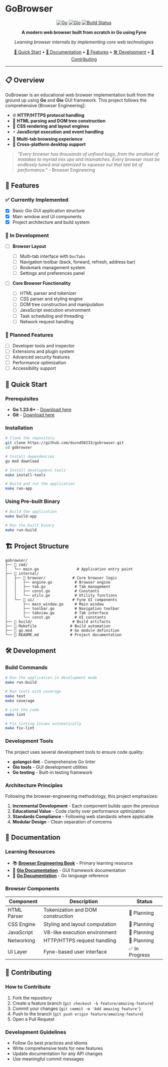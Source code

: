# GoBrowser

<div align="center">

[![Go](https://img.shields.io/badge/Go-1.23.6+-00ADD8?style=for-the-badge&logo=go&logoColor=white)](https://golang.org/)
[![Gio](https://img.shields.io/badge/Fyne-v2.6.1-007ACC?style=for-the-badge&logo=go&logoColor=white)](https://gioui.org/)
[![Build Status](https://img.shields.io/badge/Build-Passing-brightgreen?style=for-the-badge)](Makefile)

**A modern web browser built from scratch in Go using Fyne**

_Learning browser internals by implementing core web technologies_

[🚀 Quick Start](#-quick-start) •
[📖 Documentation](#-documentation) •
[🎯 Features](#-features) •
[🛠️ Development](#️-development) •
[🤝 Contributing](#-contributing)

</div>

---

## 📋 Overview

GoBrowser is an educational web browser implementation built from the ground up using **Go** and **Gio** GUI framework. This project follows the comprehensive [Browser Engineering]:

- 🌐 **HTTP/HTTPS protocol handling**
- 📝 **HTML parsing and DOM tree construction**
- 🎨 **CSS rendering and layout engines**
- ⚡ **JavaScript execution and event handling**
- 🔄 **Multi-tab browsing experience**
- 📱 **Cross-platform desktop support**

> _"Every browser has thousands of unfixed bugs, from the smallest of mistakes to myriad mix ups and mismatches. Every browser must be endlessly tuned and optimized to squeeze out that last bit of performance."_ - Browser Engineering

## 🎯 Features

### ✅ Currently Implemented

- [x] Basic Gio GUI application structure
- [x] Main window and UI components
- [x] Project architecture and build system

### 🚧 In Development

- [ ] **Browser Layout**

  - [ ] Multi-tab interface with `DocTabs`
  - [ ] Navigation toolbar (back, forward, refresh, address bar)
  - [ ] Bookmark management system
  - [ ] Settings and preferences panel

- [ ] **Core Browser Functionality**
  - [ ] HTML parser and tokenizer
  - [ ] CSS parser and styling engine
  - [ ] DOM tree construction and manipulation
  - [ ] JavaScript execution environment
  - [ ] Task scheduling and threading
  - [ ] Network request handling

### 🎯 Planned Features

- [ ] Developer tools and inspector
- [ ] Extensions and plugin system
- [ ] Advanced security features
- [ ] Performance optimization
- [ ] Accessibility support

## 🚀 Quick Start

### Prerequisites

- **Go 1.23.6+** - [Download here](https://golang.org/dl/)
- **Git** - [Download here](https://git-scm.com/)

### Installation

```bash
# Clone the repository
git clone https://github.com/ducnd58233/gobrowser.git
cd gobrowser

# Install dependencies
go mod download

# Install development tools
make install-tools

# Build and run the application
make run-app
```

### Using Pre-built Binary

```bash
# Build the application
make build-app

# Run the built binary
make run-build
```

## 🏗️ Project Structure

```
gobrowser/
├── 📁 cmd/
│   └── main.go                 # Application entry point
├── 📁 internal/
│   ├── 📁 browser/            # Core browser logic
│   │   ├── engine.go          # Browser engine
│   │   ├── tab.go             # Tab management
│   │   ├── const.go           # Constants
│   │   └── utils.go           # Utility functions
│   └── 📁 ui/                 # Fyne UI components
│       ├── main_window.go     # Main window
│       ├── toolbar.go         # Navigation toolbar
│       ├── tabview.go         # Tab interface
│       └── const.go           # UI constants
├── 📁 build/                  # Build artifacts
├── 📄 Makefile               # Build automation
├── 📄 go.mod                 # Go module definition
└── 📄 README.md              # Project documentation
```

## 🛠️ Development

### Build Commands

```bash
# Run the application in development mode
make run-build

# Run tests with coverage
make test
make coverage

# Lint the code
make lint

# Fix linting issues automatically
make fix-lint
```

### Development Tools

The project uses several development tools to ensure code quality:

- **golangci-lint** - Comprehensive Go linter
- **Gio tools** - GUI development utilities
- **Go testing** - Built-in testing framework

### Architecture Principles

Following the browser-engineering methodology, this project emphasizes:

1. **Incremental Development** - Each component builds upon the previous
2. **Educational Value** - Code clarity over performance optimization
3. **Standards Compliance** - Following web standards where applicable
4. **Modular Design** - Clean separation of concerns

## 📖 Documentation

### Learning Resources

- 📚 **[Browser Engineering Book](https://browser.engineering/)** - Primary learning resource
- 🎯 **[Gio Documentation](https://gioui.org/doc/learn/get-started)** - GUI framework documentation
- 🔧 **[Go Documentation](https://golang.org/doc/)** - Go language reference

### Browser Components

| Component   | Description                       | Status         |
| ----------- | --------------------------------- | -------------- |
| HTML Parser | Tokenization and DOM construction | 🚧 Planning    |
| CSS Engine  | Styling and layout computation    | 🚧 Planning    |
| JavaScript  | V8-like execution environment     | 🚧 Planning    |
| Networking  | HTTP/HTTPS request handling       | 🚧 Planning    |
| UI Layer    | Fyne-based user interface         | ✅ In Progress |

## 🤝 Contributing

### How to Contribute

1. Fork the repository
2. Create a feature branch (`git checkout -b feature/amazing-feature`)
3. Commit your changes (`git commit -m 'Add amazing feature'`)
4. Push to the branch (`git push origin feature/amazing-feature`)
5. Open a Pull Request

### Development Guidelines

- Follow Go best practices and idioms
- Write comprehensive tests for new features
- Update documentation for any API changes
- Use meaningful commit messages
